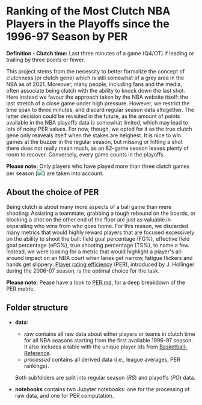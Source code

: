 # Ranking of the Most Clutch NBA Players in the Playoffs since the 1996-97 Season by PER

**Definition - Clutch time:** Last three minutes of a game (Q4/OT) if leading or trailing by three points or fewer.

This project stems from the necessity to better formalize the concept of clutchness (or clutch gene) which is still somewhat of a grey area in the NBA as of 2021. Moreover, many people, including fans and the media, often associate being clutch with the ability to knock down the last shot. Here instead we favour the approach taken by the NBA website itself: the last stretch of a close game under high pressure. However, we restrict the time span to three minutes, and discard regular season data altogether. The latter decision could be revisited in the future, as the amount of points available in the NBA playoffs data is somewhat limited, which may lead to lots of noisy PER values. For now, though, we opted for it as the true clutch gene only reaveals itself when the stakes are heighest. It is nice to win games at the buzzer in the regular season, but missing or hitting a shot there does not really mean much, as an 82-game season leaves plenty of room to recover. Conversely, every game counts in the playoffs.

**Please note:** Only players who have played more than three clutch games per season (<img src="https://render.githubusercontent.com/render/math?math=GP \geq 3">) are taken into account.

## About the choice of PER

Being clutch is about many more aspects of a ball game than mere shooting: Assisting a teammate, grabbing a tough rebound on the boards, or blocking a shot on the other end of the floor are just as valuable in separating who wins from who goes home. For this reason, we discarded many metrics that would highly reward players that are focused excessively on the ability to shoot the ball: field goal percentage (FG%), effective field goal percentage (eFG%), true shooting percentage (TS%), to name a few. Instead, we were looking for a metric that would highlight a player's all-around impact on an NBA court when lanes get narrow, fatigue flickers and hands get slippery: [Player rating efficiency](https://en.wikipedia.org/wiki/Player_efficiency_rating) (PER), introduced by J. Hollinger during the 2006-07 season, is the optimal choice for the task.

**Please note:** Pease have a look to [PER.md](PER.md), for a deep breakdown of the PER metric.

## Folder structure

- **data**:
    + *raw* contains all raw data about either players or teams in clutch time for all NBA seasons starting from the first available 1996-97 season. It also includes a table with the unique player Ids from [Basketball-Reference](https://www.basketball-reference.com/).
    + *processed* contains all derived data (i.e., league averages, PER rankings).
  
    Both subfolders are split into regular season (*RS*) and playoffs (*PO*) data.
    
- **notebooks** contains two Jupyter notebooks: one for the processing of raw data, and one for PER computation.
